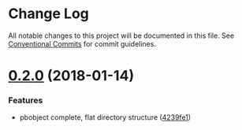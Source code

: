 # Change Log

All notable changes to this project will be documented in this file.
See [Conventional Commits](https://conventionalcommits.org) for commit guidelines.

<a name="0.2.0"></a>
# [0.2.0](https://github.com/aperturerobotics/timestamp/compare/v0.1.0...v0.2.0) (2018-01-14)


### Features

* pbobject complete, flat directory structure ([4239fe1](https://github.com/aperturerobotics/timestamp/commit/4239fe1))

